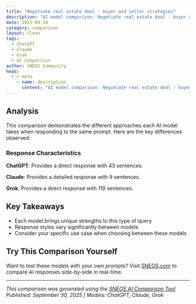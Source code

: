 ```yaml
---
title: "Negotiate real estate deal - buyer and seller strategies"
description: "AI model comparison: Negotiate real estate deal - buyer and seller strategies..."
date: 2025-09-30
category: comparison
layout: Clean
tags:
  - ChatGPT
  - Claude
  - Grok
  - AI Comparison
author: SNEOS Community
head:
  - - meta
    - name: description
      content: "AI model comparison: Negotiate real estate deal - buyer and seller strategies..."
---
```


<ChatComparison
  title="Negotiate real estate deal - buyer and seller strategies"
  prompt="Negotiate real estate deal - buyer and seller strategies"
  :responses='{
    "ChatGPT": "Certainly! When negotiating a real estate deal, both buyers and sellers have their own objectives, priorities, and strategies. Here\u2019s an overview of effective strategies for each side to help reach a successful agreement:\n\n---\n\n### Buyer Strategies\n\n1. **Do Your Homework**  \n   - **Market Research:** Understand comparable property prices, neighborhood trends, and market conditions (buyer\u2019s vs. seller\u2019s market).  \n   - **Home Inspection:** Use inspection results to identify defects or repairs that might justify a price reduction.\n\n2. **Be Pre-Approved for a Mortgage**  \n   - Show the seller you\u2019re a serious, qualified buyer by getting mortgage pre-approval. This strengthens your negotiating position.\n\n3. **Make a Reasonable Offer**  \n   - Base your initial offer on market data. A very lowball offer may offend the seller and shut down negotiations; a fair offer opens dialogue.\n\n4. **Negotiate Beyond Price**  \n   - Ask for closing cost assistance, repairs, furniture, appliances, or favorable closing dates. These can add value without increasing purchase price.\n\n5. **Be Ready to Walk Away**  \n   - Establish your budget and comfort zone upfront. Being willing to walk away gives you leverage and protects against overpaying.\n\n6. **Be Flexible and Communicative**  \n   - Keep lines of communication open and be flexible on terms to build goodwill.\n\n7. **Use an Experienced Agent**  \n   - A skilled real estate agent can recommend strategies, handle counteroffers, and facilitate negotiations professionally.\n\n---\n\n### Seller Strategies\n\n1. **Set a Realistic Price**  \n   - Price competitively based on comparable sales and current market to attract serious buyers quickly.\n\n2. **Showcase the Property**  \n   - Present the home in the best light with staging, professional photos, and repairs. A well-presented home justifies your asking price.\n\n3. **Be Open to Offers**  \n   - Avoid dismissing low offers out of hand. Consider the buyer\u2019s motivation and be willing to negotiate.\n\n4. **Leverage Multiple Offers**  \n   - If you have more than one offer, use this to your advantage by encouraging buyers to improve their terms.\n\n5. **Negotiate Terms, Not Just Price**  \n   - Consider flexible closing dates, rent-back agreements, or contingencies that might be more valuable to you than a higher price.\n\n6. **Know Your Bottom Line**  \n   - Decide in advance the lowest price and terms you are willing to accept to avoid emotional decisions.\n\n7. **Respond Promptly**  \n   - Timely responses keep negotiations moving forward and demonstrate professionalism.\n\n---\n\n### Both Sides: Key Tips for Successful Negotiation\n\n- **Build Rapport and Trust:** Good-faith communication facilitates smoother negotiations.  \n- **Focus on Win-Win Solutions:** Aim for agreements where both parties feel they benefit.  \n- **Be Patient and Stay Calm:** Avoid rushed decisions; taking time leads to better deals.  \n- **Get Everything in Writing:** Confirm terms clearly to avoid misunderstandings.\n\n---\n\nIf you want, I can also provide example negotiation dialogues or specific tactics tailored to your scenario!",
    "Claude": "# Real Estate Negotiation Strategies\n\n## **BUYER STRATEGIES**\n\n### Pre-Negotiation Preparation\n- **Research market comparables** - Know recent sales of similar properties\n- **Get pre-approved financing** - Strengthens your position significantly\n- **Understand seller motivation** - Timeline, reason for selling, market conditions\n- **Set your maximum budget** - Include buffer for negotiations and closing costs\n- **Professional inspection** - Identify potential issues before making offers\n\n### Negotiation Tactics\n- **Start reasonable but below asking** - Typically 5-10% below in balanced markets\n- **Include escalation clauses** - \u0022Will pay $X above highest competing offer up to $Y\u0022\n- **Offer flexibility on timeline** - Match seller\u0027s preferred closing date\n- **Limit contingencies** - Fewer conditions make offers more attractive\n- **Personal letter** - Sometimes helps in emotional decisions\n- **Cash offers** (if possible) - Extremely powerful negotiating tool\n\n### Leverage Points\n- Property flaws discovered during inspection\n- Time on market (longer = more negotiating power)\n- Market conditions favoring buyers\n- Seller\u0027s urgent timeline\n- Multiple properties you\u0027re considering\n\n---\n\n## **SELLER STRATEGIES**\n\n### Pre-Negotiation Preparation\n- **Price strategically** - Slightly below market to generate multiple offers\n- **Stage and present well** - First impressions drive initial offers\n- **Gather documentation** - Recent improvements, warranties, utility costs\n- **Understand your bottom line** - Net proceeds after all costs\n- **Market timing** - List when buyer demand is highest\n\n### Negotiation Tactics\n- **Create urgency** - \u0022Offers reviewed by [specific date]\u0022\n- **Highlight unique features** - Differentiate from comparable properties\n- **Counter strategically** - Don\u0027t just focus on price; consider terms\n- **Multiple offer situations** - Use competing buyers to drive up price\n- **Stand firm on key points** - Know which terms are non-negotiable\n\n### Leverage Points\n- High buyer demand/low inventory\n- Unique property features\n- Excellent condition/recent updates\n- Competitive market conditions\n- Multiple interested buyers\n\n---\n\n## **MUTUAL STRATEGIES**\n\n### Key Negotiation Areas\n1. **Purchase Price** - The obvious focal point\n2. **Closing Timeline** - Often as important as price\n3. **Contingencies** - Inspection, financing, appraisal\n4. **Included Items** - Appliances, fixtures, furniture\n5. **Repairs** - Who handles and pays for needed fixes\n6. **Closing Costs** - Who pays what fees\n\n### Win-Win Approaches\n- **Trade-offs** - Higher price for faster closing, or vice versa\n- **Split differences** - Meet in the middle on disputed amounts\n- **Creative financing** - Seller financing, lease-to-own arrangements\n- **Repair credits** - Cash at closing instead of completed repairs\n- **Rent-back agreements** - Seller stays temporarily after closing\n\n### Professional Support\n- **Experienced agents** - Skilled negotiators who know local markets\n- **Real estate attorneys** - For complex transactions\n- **Home inspectors** - Objective assessment of property condition\n- **Appraisers** - Professional valuation for negotiations\n\n---\n\n## **MARKET-SPECIFIC CONSIDERATIONS**\n\n### Buyer\u0027s Market\n- **Buyers**: More aggressive with lowball offers and contingencies\n- **Sellers**: Be more flexible, consider all reasonable offers\n\n### Seller\u0027s Market\n- **Buyers**: Come in strong, limit contingencies, be prepared to pay over asking\n- **Sellers**: Can be more selective, create bidding wars\n\n### Balanced Market\n- Both parties negotiate more traditionally with reasonable give-and-take\n\n**Remember**: Real estate negotiations are rarely just about price. Timing, terms, and conditions often matter as much as the dollar amount. The best deals happen when both parties feel they\u0027ve gotten good value.",
    "Grok": "Negotiating a real estate deal is a critical step in the home buying or selling process. Both buyers and sellers have distinct goals: buyers typically aim to purchase at the lowest possible price, while sellers want to maximize their profit. Below are strategies for both parties to effectively negotiate a real estate deal, along with tips to ensure a successful outcome.\n\n---\n\n### **Buyer Negotiation Strategies**\nAs a buyer, your goal is to secure the property at a fair price while ensuring the terms of the deal are favorable. Here are key strategies:\n\n1. **Do Your Homework (Market Research)**\n   - Research the local real estate market to understand property values, recent sales (comparables or \u0022comps\u0022), and trends (e.g., buyer\u2019s or seller\u2019s market).\n   - Investigate the property\u2019s history: How long has it been on the market? Have there been price reductions? This can indicate the seller\u2019s urgency or flexibility.\n   - Assess the seller\u2019s situation: Are they relocating, downsizing, or in a hurry to sell? A motivated seller may be more open to negotiation.\n\n2. **Get Pre-Approved for a Mortgage**\n   - Obtain a mortgage pre-approval letter to show the seller you\u2019re a serious buyer with financing in place. This strengthens your position in negotiations.\n   - It also helps you define your budget, preventing you from overextending during negotiations.\n\n3. **Start with a Strong but Reasonable Offer**\n   - Base your initial offer on market data and the property\u2019s condition. Offering too low may offend the seller and halt negotiations, while offering too high leaves no room for haggling.\n   - Consider offering slightly below the asking price (if appropriate) to signal room for negotiation, but justify your offer with evidence (e.g., comps or needed repairs).\n   - Include a personal letter with your offer to emotionally connect with the seller, especially in competitive markets.\n\n4. **Be Flexible with Terms**\n   - If the seller is firm on price, negotiate on other terms like closing date, contingencies (e.g., inspection or financing), or requesting seller concessions (e.g., closing costs or repairs).\n   - Be willing to compromise on non-essential items to sweeten the deal while protecting your core interests.\n\n5. **Leverage Contingencies**\n   - Include contingencies (e.g., home inspection, appraisal, or financing) to protect yourself from unforeseen issues. However, in a seller\u2019s market, waiving some contingencies (if feasible) can make your offer more attractive.\n   - Use inspection results to renegotiate the price or request repairs if significant issues are found.\n\n6. **Stay Emotionally Detached**\n   - Avoid becoming too attached to a specific property. Be prepared to walk away if the price or terms don\u2019t meet your needs.\n   - Knowing your maximum budget and sticking to it prevents overpaying.\n\n7. **Work with a Skilled Real Estate Agent**\n   - A good agent can provide market insights, handle negotiations, and advocate for your interests. They can also help craft a compelling offer based on the seller\u2019s priorities.\n\n---\n\n### **Seller Negotiation Strategies**\nAs a seller, your goal is to maximize profit while ensuring a smooth transaction. Here are effective strategies:\n\n1. **Price the Property Competitively**\n   - Work with your agent to set a realistic asking price based on market analysis and comparable sales. Overpricing can deter buyers and cause the property to sit on the market, while underpricing may leave money on the table.\n   - Consider pricing slightly below market value in a competitive market to attract multiple offers and spark a bidding war.\n\n2. **Understand Buyer Motivations**\n   - Learn why the buyer is interested in your property (e.g., location, school district, or unique features). Tailor your responses to highlight those aspects while justifying your price.\n   - If the buyer seems urgent (e.g., relocating for a job), you may have more leverage to hold firm on price.\n\n3. **Prepare for Negotiations**\n   - Know your bottom line (the lowest price you\u2019re willing to accept) and decide in advance what concessions you\u2019re willing to make (e.g., closing costs, repairs, or closing date flexibility).\n   - Anticipate buyer requests based on the property\u2019s condition and market trends, and have a plan to address them.\n\n4. **Create a Strong First Impression**\n   - Stage the home and complete minor repairs before listing to justify your asking price and reduce buyer objections.\n   - A well-maintained property can minimize the need for concessions during negotiations.\n\n5. **Be Strategic with Counteroffers**\n   - Avoid rejecting a low offer outright; instead, counter with a price closer to your target while showing willingness to negotiate.\n   - If multiple offers are on the table, use them to create competition and drive up the price. Notify buyers of competing offers (if legal in your area) to encourage stronger bids.\n\n6. **Focus on the Big Picture**\n   - Don\u2019t get hung up on small concessions if the overall deal meets your goals. For example, agreeing to minor repairs or closing costs might speed up the transaction.\n   - Be open to creative solutions, such as offering a home warranty to address buyer concerns about repairs.\n\n7. **Hire an Experienced Agent**\n   - A skilled real estate agent can market your property effectively, screen offers, and negotiate on your behalf. They can also provide a buffer during tense discussions, keeping emotions out of the process.\n\n---\n\n### **General Tips for Both Buyers and Sellers**\n1. **Understand the Market Conditions**\n   - In a buyer\u2019s market (more supply than demand), buyers have more leverage to negotiate lower prices and better terms.\n   - In a seller\u2019s market (high demand, low supply), sellers can often hold firm on price and terms, while buyers may need to act quickly and offer more.\n\n2. **Communicate Clearly and Professionally**\n   - Avoid personal attacks or emotional arguments. Keep negotiations focused on facts, such as market data or property condition.\n   - Respond promptly to offers or counteroffers to maintain momentum and show seriousness.\n\n3. **Be Prepared to Compromise**\n   - Successful negotiations often involve give-and-take. Identify your non-negotiables (e.g., price for sellers, move-in date for buyers) and be flexible on less critical points.\n\n4. **Use Time as a Tool**\n   - Buyers: If the property has been on the market for a long time, the seller may be more motivated to negotiate.\n   - Sellers: If a buyer is under time pressure (e.g., needs to move quickly), you may have the upper hand.\n\n5. **Get Everything in Writing**\n   - Ensure all negotiated terms, including price, contingencies, and concessions, are documented in the purchase agreement. Verbal agreements are not legally binding.\n\n6. **Know When to Walk Away**\n   - Both parties should have a clear breaking point. If the deal doesn\u2019t meet your minimum requirements, be prepared to move on.\n\n---\n\n### **Common Negotiation Points in a Real Estate Deal**\n- **Purchase Price**: The most critical point of negotiation. Both parties should use market data to justify their position.\n- **Closing Costs**: Buyers may ask sellers to cover a portion or all of the closing costs (typically 2-5% of the purchase price).\n- **Repairs**: Post-inspection, buyers may request repairs or a price reduction if issues are found. Sellers can agree, counter, or refuse.\n- **Closing Date**: Flexibility on timing can be a bargaining chip for either party.\n- **Contingencies**: Buyers may include conditions (e.g., financing, inspection), while sellers may push for fewer contingencies to close faster.\n- **Personal Property**: Items like appliances or furniture can be negotiated into the deal.\n\n---\n\n### **Pitfalls to Avoid**\n- **For Buyers**:\n  - Don\u2019t reveal your maximum budget or urgency to the seller, as it weakens your position.\n  - Avoid waiving critical contingencies (e.g., inspection) without fully understanding the risks.\n- **For Sellers**:\n  - Don\u2019t dismiss reasonable offers without a counteroffer; you may lose a serious buyer.\n  - Avoid overpricing, as it can lead to a stagnant listing and eventually force a price drop.\n\n---\n\n### **Conclusion**\nNegotiating a real estate deal requires preparation, clear communication, and a willingness to compromise. Buyers should focus on research, flexibility, and leveraging market conditions to secure a fair price, while sellers should price strategically, understand buyer motivations, and create a competitive environment. Both parties benefit from working with experienced real estate agents who can navigate the complexities of the process and advocate for their interests. By approaching negotiations with a win-win mindset, buyers and sellers can achieve a successful transaction that meets their respective goals."
  }'
  published-date="22:46"
/>

## Analysis

This comparison demonstrates the different approaches each AI model takes when responding to the same prompt. Here are the key differences observed:

### Response Characteristics

**ChatGPT**: Provides a direct response with 43 sentences. 

**Claude**: Provides a detailed response with 9 sentences. 

**Grok**: Provides a direct response with 119 sentences. 

## Key Takeaways

- Each model brings unique strengths to this type of query
- Response styles vary significantly between models
- Consider your specific use case when choosing between these models

## Try This Comparison Yourself

Want to test these models with your own prompts? Visit [SNEOS.com](https://sneos.com) to compare AI responses side-by-side in real-time.

---

*This comparison was generated using the [SNEOS AI Comparison Tool](https://sneos.com)*
*Published: September 30, 2025 | Models: ChatGPT, Claude, Grok*
